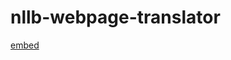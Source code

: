 # nllb-webpage-translator
[embed](https://github.com/anusha-c/nllb-webpage-translator/blob/main/Presentation.pdf)

